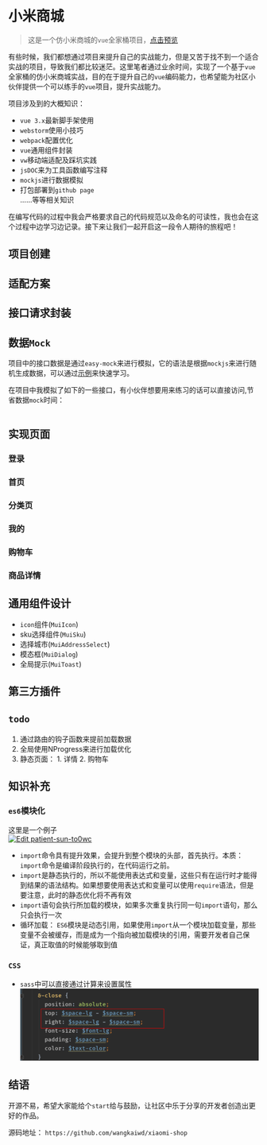 # 小米商城
> 这是一个仿小米商城的`vue`全家桶项目，[点击预览](https://wangkaiwd.github.io/xiaomi-shop/)

有些时候，我们都想通过项目来提升自己的实战能力，但是又苦于找不到一个适合实战的项目，导致我们都比较迷茫。这里笔者通过业余时间，实现了一个基于`vue`全家桶的仿小米商城实战，目的在于提升自己的`vue`编码能力，也希望能为社区小伙伴提供一个可以练手的`vue`项目，提升实战能力。

项目涉及到的大概知识：  
* `vue 3.x`最新脚手架使用
* `webstorm`使用小技巧
* `webpack`配置优化
* `vue`通用组件封装
* `vw`移动端适配及踩坑实践
* `jsDOC`来为工具函数编写注释  
* `mockjs`进行数据模拟  
* 打包部署到`github page`  
......等等相关知识

在编写代码的过程中我会严格要求自己的代码规范以及命名的可读性，我也会在这个过程中边学习边记录。接下来让我们一起开启这一段令人期待的旅程吧！

## 项目创建
## 适配方案
## 接口请求封装
## 数据`Mock`
项目中的接口数据是通过`easy-mock`来进行模拟，它的语法是根据`mockjs`来进行随机生成数据，可以通过[示例](http://mockjs.com/examples.html)来快速学习。  

在项目中我模拟了如下的一些接口，有小伙伴想要用来练习的话可以直接访问,节省数据`mock`时间：  
```text

```
## 实现页面
### 登录
### 首页
### 分类页
### 我的
### 购物车
### 商品详情

## 通用组件设计
* `icon`组件(`MuiIcon`)
* sku选择组件(`MuiSku`)
* 选择城市(`MuiAddressSelect`)
* 模态框(`MuiDialog`)
* 全局提示(`MuiToast`)


## 第三方插件

## `todo`
1. 通过路由的钩子函数来提前加载数据
2. 全局使用NProgress来进行加载优化
3. 静态页面： 1. 详情  2. 购物车

## 知识补充
### `es6`模块化
这里是一个例子  
[![Edit patient-sun-to0wc](https://codesandbox.io/static/img/play-codesandbox.svg)](https://codesandbox.io/s/patient-sun-to0wc?fontsize=14)

* `import`命令具有提升效果，会提升到整个模块的头部，首先执行。本质：`import`命令是编译阶段执行的，在代码运行之前。
* `import`是静态执行的，所以不能使用表达式和变量，这些只有在运行时才能得到结果的语法结构。如果想要使用表达式和变量可以使用`require`语法，但是要注意，此时的静态优化将不再有效
* `import`语句会执行所加载的模块，如果多次重复执行同一句`import`语句，那么只会执行一次
* 循环加载： `ES6`模块是动态引用，如果使用`import`从一个模块加载变量，那些变量不会被缓存，而是成为一个指向被加载模块的引用，需要开发者自己保证，真正取值的时候能够取到值

### `CSS`
* `sass`中可以直接通过计算来设置属性  
  ![calc-scss](./screenshots/calc-scss.png)

## 结语
开源不易，希望大家能给个`start`给与鼓励，让社区中乐于分享的开发者创造出更好的作品。

源码地址： `https://github.com/wangkaiwd/xiaomi-shop`
